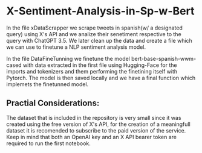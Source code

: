 # X-Sentiment-Analysis-in-Sp-w-Bert

In the file xDataScrapper we scrape tweets in spanish(w/ a designated query) using X's API and we analize their senetiment respective to the query with ChatGPT 3.5. We later clean
up the data and create a file which we can use to finetune a NLP sentiment analysis model.

In the file DataFineTunning we finetune the model bert-base-spanish-wwm-cased with data extracted in the first file using Hugging-Face for the imports and tokenizers and them performing the finetining itself
with Pytorch. The model is then saved locally and we have a final function which implemets the finetunned model.

## Practial Considerations:
The dataset that is included in the repository is very small since it was created using the free version of X's API, for the creation of a meaningfull dataset it is recomended to 
subscribe to the paid version of the service. Keep in mind that both an OpenAI key and an X API bearer token are required to run the first notebook.

